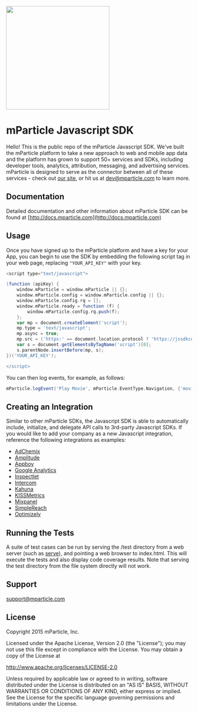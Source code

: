 <img src="https://www.mparticle.com/assets/img/logo.svg" width="280">

# mParticle Javascript SDK

Hello! This is the public repo of the mParticle Javascript SDK. We've built the mParticle platform to take a new approach to web and mobile app data and the platform has grown to support 50+ services and SDKs, including developer tools, analytics, attribution, messaging, and advertising services. mParticle is designed to serve as the connector between all of these services - check out [our site](http://mparticle.com), or hit us at dev@mparticle.com to learn more.

## Documentation
Detailed documentation and other information about mParticle SDK can be found at [http://docs.mparticle.com](http://docs.mparticle.com)

## Usage

Once you have signed up to the mParticle platform and have a key for your App, you can begin to use the SDK by embedding the following
script tag in your web page, replacing `"YOUR_API_KEY"` with your key.

```groovy
<script type="text/javascript">

(function (apiKey) {
    window.mParticle = window.mParticle || {};
    window.mParticle.config = window.mParticle.config || {};
    window.mParticle.config.rq = [];
    window.mParticle.ready = function (f) {
        window.mParticle.config.rq.push(f);
    };
    var mp = document.createElement('script');
    mp.type = 'text/javascript';
    mp.async = true;
    mp.src = ('https:' == document.location.protocol ? 'https://jssdkcdns' : 'http://jssdkcdn') + '.mparticle.com/js/v1/' + apiKey + '/mparticle.js';
    var s = document.getElementsByTagName('script')[0];
    s.parentNode.insertBefore(mp, s);
})('YOUR_API_KEY');

</script>
```

You can then log events, for example, as follows:

```groovy
mParticle.logEvent('Play Movie', mParticle.EventType.Navigation, {'movie_length':'127 minutes','rating':'PG'});
```

## Creating an Integration

Similar to other mParticle SDKs, the Javascript SDK is able to automatically include, initialize, and delegate API calls to 3rd-party Javascript SDKs. If you would like to add your company as a new Javascript integration, reference the following integrations as examples:

- [AdChemix](https://github.com/mParticle/integration-adchemix)
- [Amplitude](https://github.com/mParticle/integration-amplitude)
- [Appboy](https://github.com/mParticle/integration-appboy)
- [Google Analytics](https://github.com/mParticle/integration-google-analytics)
- [Inspectlet](https://github.com/mParticle/integration-inspectlet)
- [Intercom](https://github.com/mParticle/integration-intercom)
- [Kahuna](https://github.com/mParticle/integration-kahuna)
- [KISSMetrics](https://github.com/mParticle/integration-kissmetrics)
- [Mixpanel](https://github.com/mParticle/integration-mixpanel)
- [SimpleReach](https://github.com/mParticle/integration-simplereach)
- [Optimizely](https://github.com/mParticle/integration-optimizely)

## Running the Tests

A suite of test cases can be run by serving the /test directory from a web server (such as [serve](https://www.npmjs.com/package/serve)),
and pointing a web browser to index.html. This will execute the tests and also display code coverage results. Note that serving the test
directory from the file system directly will not work.

## Support

<support@mparticle.com>

## License

Copyright 2015 mParticle, Inc.

Licensed under the Apache License, Version 2.0 (the "License");
you may not use this file except in compliance with the License.
You may obtain a copy of the License at

http://www.apache.org/licenses/LICENSE-2.0

Unless required by applicable law or agreed to in writing, software
distributed under the License is distributed on an "AS IS" BASIS,
WITHOUT WARRANTIES OR CONDITIONS OF ANY KIND, either express or implied.
See the License for the specific language governing permissions and
limitations under the License.
